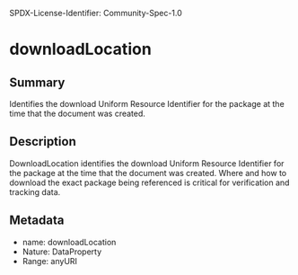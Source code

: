 SPDX-License-Identifier: Community-Spec-1.0

# downloadLocation

## Summary

Identifies the download Uniform Resource Identifier for the package at the time that the document was created.

## Description

DownloadLocation identifies the download Uniform Resource Identifier 
for the package at the time that the document was created.
Where and how to download the exact package being referenced 
is critical for verification and tracking data.

## Metadata

- name: downloadLocation
- Nature: DataProperty
- Range: anyURI

